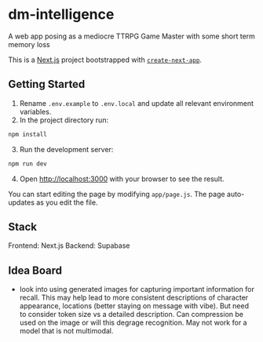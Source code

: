 # dm-intelligence
A web app posing as a mediocre TTRPG Game Master with some short term memory loss

This is a [Next.js](https://nextjs.org) project bootstrapped with [`create-next-app`](https://github.com/vercel/next.js/tree/canary/packages/create-next-app).

## Getting Started
1. Rename `.env.example` to `.env.local` and update all relevant environment variables. 
2. In the project directory run:
```bash
npm install
```
3. Run the development server:
```bash
npm run dev
```
4. Open [http://localhost:3000](http://localhost:3000) with your browser to see the result.

You can start editing the page by modifying `app/page.js`. The page auto-updates as you edit the file.

## Stack
Frontend: Next.js
Backend: Supabase

## Idea Board
- look into using generated images for capturing important information for recall. This may help lead to more consistent descriptions of character appearance, locations (better staying on message with vibe). But need to consider token size vs a detailed description. Can compression be used on the image or will this degrage recognition. May not work for a model that is not multimodal.

